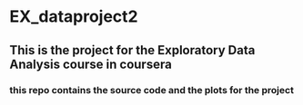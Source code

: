# EX_dataproject2

## This is the project for the Exploratory Data Analysis course in coursera

### this repo contains the source code and the plots for the project
